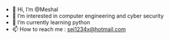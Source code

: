 - 👋 Hi, I’m @Meshal
- 👀 I’m interested in computer engineering and cyber security
- 🌱 I’m currently learning python 
- 📫 How to reach me : sej1234x@hotmail.com

<!---
sej1234x/sej1234x is a ✨ special ✨ repository because its `README.md` (this file) appears on your GitHub profile.
You can click the Preview link to take a look at your changes.
--->
